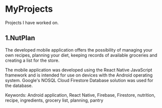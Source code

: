 # MyProjects
Projects I have worked on.

## 1.NutPlan

The developed mobile application offers the possibility of managing your own recipes, 
planning your diet, keeping records of available groceries and creating a list for the store. 

The mobile application was developed using the React Native JavaScript framework and is 
intended for use on devices with the Android operating system. Google's NOSQL Cloud 
Firestore Database solution was used for the database. 

Keywords: Android application, React Native, Firebase, Firestore, nutrition, recipe, 
ingredients, grocery list, planning, pantry 
